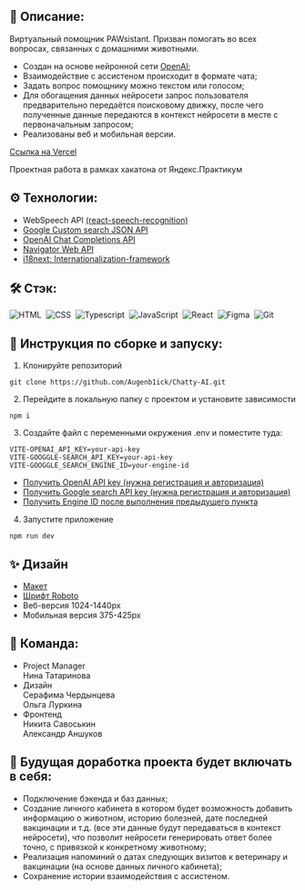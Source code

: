 ## 📖 Описание:

Виртуальный помощник PAWsistant.
Призван помогать во всех вопросах, связанных с домашними животными.

- Создан на основе нейронной сети [OpenAI](https://openai.com/);
- Взаимодействие с ассистеном происходит в формате чата;
- Задать вопрос помощнику можно текстом или голосом;
- Для обогащения данных нейросети запрос пользователя предварительно передаётся поисковому движку, после чего полученные данные передаются в контекст нейросети в месте с первоначальным запросом;
- Реализованы веб и мобильная версии.

[Ссылка на Vercel](https://chatty-ai-gamma.vercel.app/)

Проектная работа в рамках хакатона от Яндекс.Практикум

## ⚙️ Технологии:

- WebSpeech API [(react-speech-recognition)](https://www.npmjs.com/package/react-speech-recognition)
- [Google Custom search JSON API](https://developers.google.com/custom-search/v1/overview)
- [OpenAI Chat Completions API](https://platform.openai.com/docs/guides/gpt/chat-completions-api)
- [Navigator Web API](https://developer.mozilla.org/en-US/docs/Web/API/Navigation_API)
- [i18next: Internationalization-framework](https://www.npmjs.com/package/i18next)

## 🛠️ Стэк:

![HTML](https://img.shields.io/badge/-HTML-05122A?style=flat&logo=HTML5)&nbsp;
![CSS](https://img.shields.io/badge/-CSS-05122A?style=flat&logo=CSS3&logoColor=1572B6)&nbsp;
![Typescript](https://img.shields.io/badge/-Typescript-007ACC?style=flat&logo=typescript&logoColor=white)&nbsp;
![JavaScript](https://img.shields.io/badge/-JavaScript-05122A?style=flat&logo=javascript)&nbsp;
![React](https://img.shields.io/badge/-React-05122A?style=flat&logo=react)&nbsp;
![Figma](https://img.shields.io/badge/-Figma-05122A?style=flat&logo=figma)&nbsp;
![Git](https://img.shields.io/badge/-Git-05122A?style=flat&logo=git)&nbsp;

## 🚀 Инструкция по сборке и запуску:

1. Клонируйте репозиторий

```
git clone https://github.com/Augenb1ick/Chatty-AI.git
```

2. Перейдите в локальную папку с проектом и установите зависимости

```
npm i
```

3. Создайте файл с переменными окружения .env и поместите туда:

```
VITE-OPENAI_API_KEY=your-api-key
VITE-GOOGGLE-SEARCH_API_KEY=your-api-key
VITE-GOOGGLE_SEARCH_ENGINE_ID=your-engine-id
```

- [Получить OpenAI API key (нужна регистрация и авторизация)](https://platform.openai.com/account/api-keys)
- [Получить Google search API key (нужна регистрация и авторизация)](https://developers.google.com/custom-search/v1/overview?hl=ru)
- [Получить Engine ID после выполнения предыдущего пункта](https://programmablesearchengine.google.com/controlpanel/all)

4. Запустите приложение

```
npm run dev
```

## ✨ Дизайн

- [Макет](https://www.figma.com/file/5yScbBaI5I4bB23kjTW0TM/%D0%A5%D0%B0%D0%BA%D0%B0%D1%82%D0%BE%D0%BD?node-id=159%3A46289&mode=dev)
- [Шрифт Roboto](https://fonts.google.com/specimen/Roboto)
- Веб-версия 1024-1440px
- Мобильная версия 375-425px

## 👯 Команда:

- Project Manager<br>
  Нина Татаринова
- Дизайн<br>
  Серафима Чердынцева<br>
  Ольга Луркина
- Фронтенд<br>
  Никита Савоськин<br>
  Александр Аншуков

## 🤖 Будущая доработка проекта будет включать в себя:

- Подключение бэкенда и баз данных;
- Создание личного кабинета в котором будет возможность добавить информацию о животном, историю болезней, дате последней вакцинации и т.д. (все эти данные будут передаваться в контекст нейросети), что позволит нейросети генерировать ответ более точно, с привязкой к конкретному животному;
- Реализация напоминий о датах следующих визитов к ветеринару и вакцинации (на основе данных личного кабинета);
- Сохранение истории взаимодействия с ассистеном.
